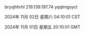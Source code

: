 brysjhhrhl 219.139.197.74 yqqlmgsycl

2024年 11月 02日 星期六 04:10:01 CST

2024年 11月 01日 星期五 20:10:01 GMT
